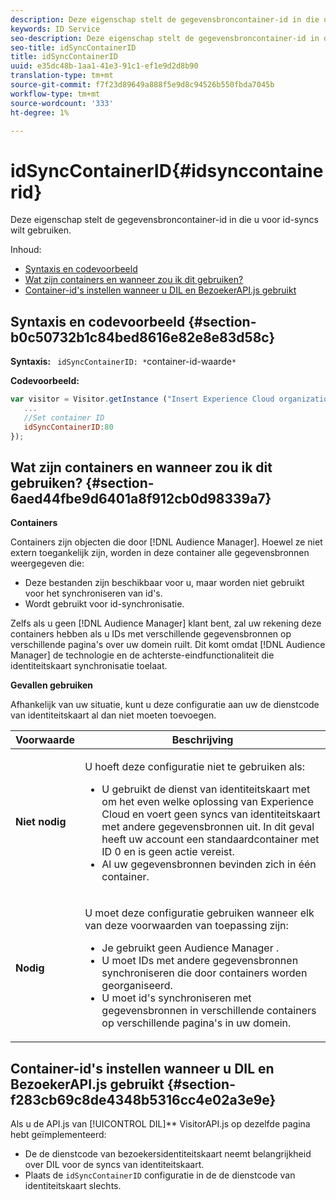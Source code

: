 ```yaml
---
description: Deze eigenschap stelt de gegevensbroncontainer-id in die u voor id-syncs wilt gebruiken.
keywords: ID Service
seo-description: Deze eigenschap stelt de gegevensbroncontainer-id in die u voor id-syncs wilt gebruiken.
seo-title: idSyncContainerID
title: idSyncContainerID
uuid: e35dc48b-1aa1-41e3-91c1-ef1e9d2d8b90
translation-type: tm+mt
source-git-commit: f7f23d89649a888f5e9d8c94526b550fbda7045b
workflow-type: tm+mt
source-wordcount: '333'
ht-degree: 1%

---
```



# idSyncContainerID{#idsynccontainerid}

Deze eigenschap stelt de gegevensbroncontainer-id in die u voor id-syncs wilt gebruiken.

Inhoud:

<ul class="simplelist"> 
 <li> <a href="../../library/function-vars/idsyncontainerid.md#section-b0c50732b1c84bed8616e82e8e83d58c" format="dita" scope="local"> Syntaxis en codevoorbeeld </a> </li> 
 <li> <a href="../../library/function-vars/idsyncontainerid.md#section-6aed44fbe9d6401a8f912cb0d98339a7" format="dita" scope="local"> Wat zijn containers en wanneer zou ik dit gebruiken? </a> </li> 
 <li> <a href="../../library/function-vars/idsyncontainerid.md#section-f283cb69c8de4348b5316cc4e02a3e9e" format="dita" scope="local"> Container-id's instellen wanneer u DIL en BezoekerAPI.js gebruikt </a> </li> 
</ul>

## Syntaxis en codevoorbeeld {#section-b0c50732b1c84bed8616e82e8e83d58c}

**Syntaxis:** ` idSyncContainerID: *`container-id-waarde`*`

**Codevoorbeeld:**

```js
var visitor = Visitor.getInstance ("Insert Experience Cloud organization ID here",{ 
   ... 
   //Set container ID 
   idSyncContainerID:80 
});
```

## Wat zijn containers en wanneer zou ik dit gebruiken? {#section-6aed44fbe9d6401a8f912cb0d98339a7}

**Containers**

Containers zijn objecten die door [!DNL Audience Manager]. Hoewel ze niet extern toegankelijk zijn, worden in deze container alle gegevensbronnen weergegeven die:

* Deze bestanden zijn beschikbaar voor u, maar worden niet gebruikt voor het synchroniseren van id&#39;s.
* Wordt gebruikt voor id-synchronisatie.

Zelfs als u geen [!DNL Audience Manager] klant bent, zal uw rekening deze containers hebben als u IDs met verschillende gegevensbronnen op verschillende pagina&#39;s over uw domein ruilt. Dit komt omdat [!DNL Audience Manager] de technologie en de achterste-eindfunctionaliteit die identiteitskaart synchronisatie toelaat.

**Gevallen gebruiken**

Afhankelijk van uw situatie, kunt u deze configuratie aan uw de dienstcode van identiteitskaart al dan niet moeten toevoegen.

<table id="table_48621F343C7F4760A75F6BCC2DB2DA20"> 
 <thead> 
  <tr> 
   <th colname="col1" class="entry"> Voorwaarde </th> 
   <th colname="col2" class="entry"> Beschrijving </th> 
  </tr> 
 </thead>
 <tbody> 
  <tr> 
   <td colname="col1"> <p> <b>Niet nodig</b> </p> </td> 
   <td colname="col2"> <p>U hoeft deze configuratie niet te gebruiken als: </p> <p> 
     <ul id="ul_4D6F794CD65C43D0BEFBA6F5DE420C2E"> 
      <li id="li_0F048A6AC7BE4450AFA1B20B1AC25808">U gebruikt de dienst van identiteitskaart met om het even welke <span class="keyword"> oplossing van Experience Cloud </span> en voert geen syncs van identiteitskaart met andere gegevensbronnen uit. In dit geval heeft uw account een standaardcontainer met ID 0 en is geen actie vereist. </li> 
      <li id="li_5657D64D9406407D9B4DB7D8BE4F8EE4">Al uw gegevensbronnen bevinden zich in één container. </li> 
     </ul> </p> </td> 
  </tr> 
  <tr> 
   <td colname="col1"> <p> <b>Nodig</b> </p> </td> 
   <td colname="col2"> <p>U moet deze configuratie gebruiken wanneer elk van deze voorwaarden van toepassing zijn: </p> <p> 
     <ul id="ul_9AFD14FC5A2745F7BD7BE7B64545DA62"> 
      <li id="li_04F0EFBBD71B43608CAAA7E7409D33FE">Je gebruikt geen <span class="keyword"> Audience Manager </span>. </li> 
      <li id="li_4BFA6DC76CE9455EBBC337FD2FE820BF">U moet IDs met andere gegevensbronnen synchroniseren die door containers worden georganiseerd. </li> 
      <li id="li_731DA5D1CBF244F8BEBE57C0E2EBA713">U moet id's synchroniseren met gegevensbronnen in verschillende containers op verschillende pagina's in uw domein. </li> 
     </ul> </p> </td> 
  </tr> 
 </tbody> 
</table>

## Container-id&#39;s instellen wanneer u DIL en BezoekerAPI.js gebruikt {#section-f283cb69c8de4348b5316cc4e02a3e9e}

Als u de API.js van [!UICONTROL DIL]** VisitorAPI.js op dezelfde pagina hebt geïmplementeerd:

* De de dienstcode van bezoekersidentiteitskaart neemt belangrijkheid over DIL voor de syncs van identiteitskaart.
* Plaats de `idSyncContainerID` configuratie in de de dienstcode van identiteitskaart slechts.

